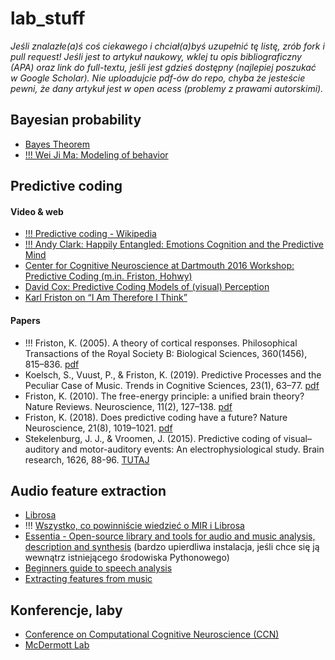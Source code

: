 # lab_stuff

*Jeśli znalazłe(a)ś coś ciekawego i chciał(a)byś uzupełnić tę listę, zrób fork i pull request! Jeśli jest to artykuł naukowy, wklej tu opis bibliograficzny (APA) oraz link do full-textu, jeśli jest gdzieś dostępny (najlepiej poszukać w Google Scholar). Nie uploadujcie pdf-ów do repo, chyba że jesteście pewni, że dany artykuł jest w open acess (problemy z prawami autorskimi).*

## Bayesian probability

- [Bayes Theorem](https://www.youtube.com/watch?v=XQoLVl31ZfQ)
- [!!! Wei Ji Ma: Modeling of behavior](https://www.youtube.com/watch?v=H1vp10PVKcw)

## Predictive coding

#### Video & web

- [!!! Predictive coding - Wikipedia](https://en.wikipedia.org/wiki/Predictive_coding)
- [!!! Andy Clark: Happily Entangled: Emotions Cognition and the Predictive Mind](https://www.youtube.com/watch?v=OS3RM3F8YmE)
- [Center for Cognitive Neuroscience at Dartmouth 2016 Workshop: Predictive Coding (m.in. Friston, Hohwy)](https://www.youtube.com/watch?v=8oyy5jmz8Ws&list=PLPDZ9rcIfxyMZacItqYr58NLzvtRPZcRQ)
- [David Cox: Predictive Coding Models of (visual) Perception](https://www.youtube.com/watch?v=P0yVuoATjzs)
- [Karl Friston on “I Am Therefore I Think”](https://www.youtube.com/watch?v=G_sQZeFRjR8)


#### Papers

- !!! Friston, K. (2005). A theory of cortical responses. Philosophical Transactions of the Royal Society B: Biological Sciences, 360(1456), 815–836. [pdf](https://www.ncbi.nlm.nih.gov/pmc/articles/PMC1569488/pdf/rstb20051622.pdf)
- Koelsch, S., Vuust, P., & Friston, K. (2019). Predictive Processes and the Peculiar Case of Music. Trends in Cognitive Sciences, 23(1), 63–77. [pdf](http://stefan-koelsch.de/papers/koelsch_vuust_friston_2018_predictive_processes_and_the_peculiar_case_of_music_trends_in_cognitive_sciences.pdf)
- Friston, K. (2010). The free-energy principle: a unified brain theory? Nature Reviews. Neuroscience, 11(2), 127–138. [pdf](https://www.uab.edu/medicine/cinl/images/KFriston_FreeEnergy_BrainTheory.pdf)
- Friston, K. (2018). Does predictive coding have a future? Nature Neuroscience, 21(8), 1019–1021. [pdf](https://discovery.ucl.ac.uk/id/eprint/10056744/1/Friston_News%20and%20views.pdf)
- Stekelenburg, J. J., & Vroomen, J. (2015). Predictive coding of visual–auditory and motor-auditory events: An electrophysiological study. Brain research, 1626, 88-96. [TUTAJ](http://spitswww.uvt.nl/fsw/psychologie/cognitive-neuropsychology/Pubs/Jean/103.pdf)


## Audio feature extraction

- [Librosa](https://librosa.github.io/librosa/index.html)
- !!! [Wszystko, co powinniście wiedzieć o MIR i Librosa](https://musicinformationretrieval.com)
- [Essentia - Open-source library and tools for audio and music analysis, description and synthesis](https://essentia.upf.edu/) (bardzo upierdliwa instalacja, jeśli chce się ją wewnątrz istniejącego środowiska Pythonowego)
- [Beginners guide to speech analysis](https://towardsdatascience.com/beginners-guide-to-speech-analysis-4690ca7a7c05)
- [Extracting features from music](https://towardsdatascience.com/extract-features-of-music-75a3f9bc265d)

## Konferencje, laby

- [Conference on Computational Cognitive Neuroscience (CCN)](https://ccneuro.org/)
- [McDermott Lab](http://mcdermottlab.mit.edu)
